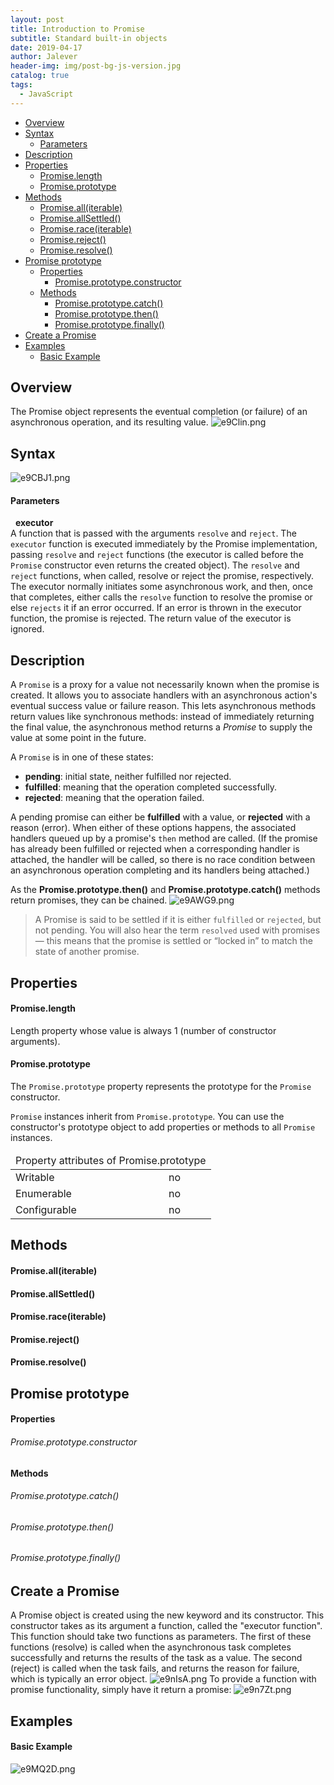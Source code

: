 ```yaml
---
layout: post
title: Introduction to Promise
subtitle: Standard built-in objects
date: 2019-04-17
author: Jalever
header-img: img/post-bg-js-version.jpg
catalog: true
tags:
  - JavaScript
---
```

- [Overview](#overview)
- [Syntax](#syntax)
    - [Parameters](#parameters)
- [Description](#description)
- [Properties](#properties)
    - [Promise.length](#promiselength)
    - [Promise.prototype](#promiseprototype)
- [Methods](#methods)
    - [Promise.all(iterable)](#promisealliterable)
    - [Promise.allSettled()](#promiseallSettled)
    - [Promise.race(iterable)](#promiseraceiterable)
    - [Promise.reject()](#promisereject)
    - [Promise.resolve()](#promiseresolve)
- [Promise prototype](#promise-prototype)
    - [Properties](#properties)
        - [Promise.prototype.constructor](#promiseprototypeconstructor)
    - [Methods](#methods)
        - [Promise.prototype.catch()](#promiseprototypecatch)
        - [Promise.prototype.then()](#promiseprototypethen)
        - [Promise.prototype.finally()](#promiseprototypefinally)
- [Create a Promise](#create-a-promise)    
- [Examples](#examples)
    - [Basic Example](#basic-example)
## Overview
The Promise object represents the eventual completion (or failure) of an asynchronous operation, and its resulting value.
![e9Clin.png](https://s2.ax1x.com/2019/07/21/e9Clin.png)

## Syntax
![e9CBJ1.png](https://s2.ax1x.com/2019/07/21/e9CBJ1.png)

#### Parameters
&nbsp;&nbsp;<strong>executor</strong><br/>
A function that is passed with the arguments `resolve` and `reject`. The `executor` function is executed immediately by the Promise implementation, passing `resolve` and `reject` functions (the executor is called before the `Promise` constructor even returns the created object). The `resolve` and `reject` functions, when called, resolve or reject the promise, respectively. The executor normally initiates some asynchronous work, and then, once that completes, either calls the `resolve` function to resolve the promise or else `rejects` it if an error occurred. If an error is thrown in the executor function, the promise is rejected. The return value of the executor is ignored.

## Description
A `Promise` is a proxy for a value not necessarily known when the promise is created. It allows you to associate handlers with an asynchronous action's eventual success value or failure reason. This lets asynchronous methods return values like synchronous methods: instead of immediately returning the final value, the asynchronous method returns a <i>Promise</i> to supply the value at some point in the future.

A `Promise` is in one of these states:
- <strong>pending</strong>: initial state, neither fulfilled nor rejected.
- <strong>fulfilled</strong>: meaning that the operation completed successfully.
- <strong>rejected</strong>: meaning that the operation failed.

A pending promise can either be <strong>fulfilled</strong> with a value, or <strong>rejected</strong> with a reason (error). When either of these options happens, the associated handlers queued up by a promise's `then` method are called. (If the promise has already been fulfilled or rejected when a corresponding handler is attached, the handler will be called, so there is no race condition between an asynchronous operation completing and its handlers being attached.)

As the <strong>Promise.prototype.then()</strong> and <strong>Promise.prototype.catch()</strong> methods return promises, they can be chained.
![e9AWG9.png](https://s2.ax1x.com/2019/07/21/e9AWG9.png)
> A Promise is said to be settled if it is either `fulfilled` or `rejected`, but not pending. You will also hear the term `resolved` used with promises — this means that the promise is settled or “locked in” to match the state of another promise.

## Properties
#### Promise.length
Length property whose value is always 1 (number of constructor arguments).

#### Promise.prototype  
The `Promise.prototype` property represents the prototype for the `Promise` constructor.

`Promise` instances inherit from `Promise.prototype`. You can use the constructor's prototype object to add properties or methods to all `Promise` instances.

<table>
    <thead>
        <tr>
            <td colspan="3">Property attributes of Promise.prototype</td>
        </tr>
    </thead>
    <tbody>
        <tr>
            <td>Writable</td>
            <td>no</td>
        </tr>
        <tr>
            <td>Enumerable</td>
            <td>no</td>
        </tr>
        <tr>
            <td>Configurable</td>
            <td>no</td>
        </tr>
    </tbody>
</table>

## Methods
#### Promise.all(iterable)

#### Promise.allSettled()

#### Promise.race(iterable)

#### Promise.reject()

#### Promise.resolve()

## Promise prototype
#### Properties
###### Promise.prototype.constructor

#### Methods
###### Promise.prototype.catch()

###### Promise.prototype.then()

###### Promise.prototype.finally()

## Create a Promise
A Promise object is created using the new keyword and its constructor. This constructor takes as its argument a function, called the "executor function". This function should take two functions as parameters. The first of these functions (resolve) is called when the asynchronous task completes successfully and returns the results of the task as a value. The second (reject) is called when the task fails, and returns the reason for failure, which is typically an error object.
![e9nIsA.png](https://s2.ax1x.com/2019/07/21/e9nIsA.png)
To provide a function with promise functionality, simply have it return a promise:
![e9n7Zt.png](https://s2.ax1x.com/2019/07/21/e9n7Zt.png)

## Examples
#### Basic Example
![e9MQ2D.png](https://s2.ax1x.com/2019/07/21/e9MQ2D.png)

